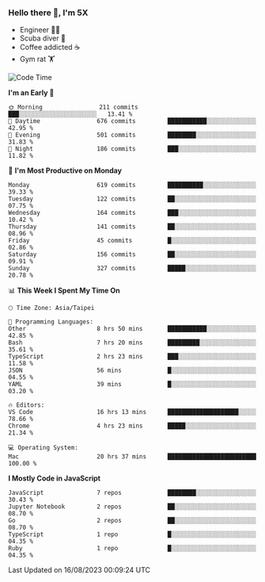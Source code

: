 ### Hello there 👋, I'm 5X

* Engineer 👨‍💻
* Scuba diver 🤿
* Coffee addicted ☕️
* Gym rat 🏋️

<!--START_SECTION:waka-->
![Code Time](http://img.shields.io/badge/Code%20Time-453%20hrs%208%20mins-blue)

**I'm an Early 🐤** 

```text
🌞 Morning                211 commits         ███░░░░░░░░░░░░░░░░░░░░░░   13.41 % 
🌆 Daytime                676 commits         ███████████░░░░░░░░░░░░░░   42.95 % 
🌃 Evening                501 commits         ████████░░░░░░░░░░░░░░░░░   31.83 % 
🌙 Night                  186 commits         ███░░░░░░░░░░░░░░░░░░░░░░   11.82 % 
```
📅 **I'm Most Productive on Monday** 

```text
Monday                   619 commits         ██████████░░░░░░░░░░░░░░░   39.33 % 
Tuesday                  122 commits         ██░░░░░░░░░░░░░░░░░░░░░░░   07.75 % 
Wednesday                164 commits         ███░░░░░░░░░░░░░░░░░░░░░░   10.42 % 
Thursday                 141 commits         ██░░░░░░░░░░░░░░░░░░░░░░░   08.96 % 
Friday                   45 commits          █░░░░░░░░░░░░░░░░░░░░░░░░   02.86 % 
Saturday                 156 commits         ██░░░░░░░░░░░░░░░░░░░░░░░   09.91 % 
Sunday                   327 commits         █████░░░░░░░░░░░░░░░░░░░░   20.78 % 
```


📊 **This Week I Spent My Time On** 

```text
🕑︎ Time Zone: Asia/Taipei

💬 Programming Languages: 
Other                    8 hrs 50 mins       ███████████░░░░░░░░░░░░░░   42.85 % 
Bash                     7 hrs 20 mins       █████████░░░░░░░░░░░░░░░░   35.61 % 
TypeScript               2 hrs 23 mins       ███░░░░░░░░░░░░░░░░░░░░░░   11.58 % 
JSON                     56 mins             █░░░░░░░░░░░░░░░░░░░░░░░░   04.55 % 
YAML                     39 mins             █░░░░░░░░░░░░░░░░░░░░░░░░   03.20 % 

🔥 Editors: 
VS Code                  16 hrs 13 mins      ████████████████████░░░░░   78.66 % 
Chrome                   4 hrs 23 mins       █████░░░░░░░░░░░░░░░░░░░░   21.34 % 

💻 Operating System: 
Mac                      20 hrs 37 mins      █████████████████████████   100.00 % 
```

**I Mostly Code in JavaScript** 

```text
JavaScript               7 repos             ████████░░░░░░░░░░░░░░░░░   30.43 % 
Jupyter Notebook         2 repos             ██░░░░░░░░░░░░░░░░░░░░░░░   08.70 % 
Go                       2 repos             ██░░░░░░░░░░░░░░░░░░░░░░░   08.70 % 
TypeScript               1 repo              █░░░░░░░░░░░░░░░░░░░░░░░░   04.35 % 
Ruby                     1 repo              █░░░░░░░░░░░░░░░░░░░░░░░░   04.35 % 
```




 Last Updated on 16/08/2023 00:09:24 UTC
<!--END_SECTION:waka-->

